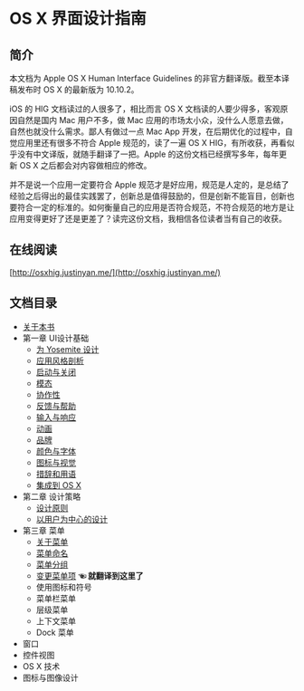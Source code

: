 # OS X 界面设计指南

## 简介

本文档为 Apple OS X Human Interface Guidelines 的非官方翻译版。截至本译稿发布时 OS X 的最新版为 10.10.2。

iOS 的 HIG 文档读过的人很多了，相比而言 OS X 文档读的人要少得多，客观原因自然是国内 Mac 用户不多，做 Mac 应用的市场太小众，没什么人愿意去做，自然也就没什么需求。鄙人有做过一点 Mac App 开发，在后期优化的过程中，自觉应用里还有很多不符合 Apple 规范的，读了一遍 OS X HIG，有所收获，再看似乎没有中文译版，就随手翻译了一把。Apple 的这份文档已经撰写多年，每年更新 OS X 之后都会对内容做相应的修改。

并不是说一个应用一定要符合 Apple 规范才是好应用，规范是人定的，是总结了经验之后得出的最佳实践罢了，创新总是值得鼓励的，但是创新不能盲目，创新也要符合一定的标准的。如何衡量自己的应用是否符合规范，不符合规范的地方是让应用变得更好了还是更差了？读完这份文档，我相信各位读者当有自己的收获。

## 在线阅读

[http://osxhig.justinyan.me/](http://osxhig.justinyan.me/)

## 文档目录

* [关于本书](README.md)
* 第一章 UI设计基础
	* [为 Yosemite 设计](001_UIBasic/001_DesignForYosemite.md)
	* [应用风格剖析](001_UIBasic/002_AppAnatomy.md) 
	* [启动与关闭](001_UIBasic/003_StartStop.md)
	* [模态](001_UIBasic/004_Modality.md.md)
	* [协作性](001_UIBasic/005_Interoperability.md)
	* [反馈与帮助](001_UIBasic/006_feedback.md.md)
	* [输入与响应](001_UIBasic/007_Input.md)
	* [动画](001_UIBasic/008_Animation.md)
	* [品牌](001_UIBasic/009_Branding.md)
	* [颜色与字体](001_UIBasic/010_ColorAndFonts.md)
	* [图标与视觉](001_UIBasic/011_IconAndGraphic.md)
	* [措辞和用语](001_UIBasic/012_Terminlogy.md)
	* [集成到 OS X](001_UIBasic/013_OSX.md)
* 第二章 设计策略
	* [设计原则](002_DesignStrategies/001_Design_Principles.md)
	* [以用户为中心的设计](002_DesignStrategies/002_User_Centerd_Design.md)
* 第三章 菜单
	* [关于菜单](003_Menus/001_About_Menus.md)
	* [菜单命名](003_Menus/002_Naming_Menus.md)
	* [菜单分组](003_Menus/003_Grouping_Menu_Items.md)
	* [变更菜单项](003_Menus/004_Changing_Menu_Item.md) **☜ 就翻译到这里了**
	* 使用图标和符号
	* 菜单栏菜单
	* 层级菜单
	* 上下文菜单
	* Dock 菜单
* 窗口
* 控件视图
* OS X 技术
* 图标与图像设计